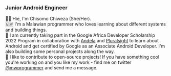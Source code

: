 ### Junior Android Engineer

👋&#127997;  Hie, I'm Chisomo Chiweza (She/Her). <br>
🇲🇼  I'm a Malawian programmer who loves learning about different systems and building things. <br>
🌱  I am currently taking part in the Google Africa Developer Scholarship 2022 Program in collaboration with [Andela](https://andela.com/) and [Pluralsight](https://app.pluralsight.com/library/) to learn about Android and get certified by Google as an Associate Android Developer. I'm also building some personal projects along the way. <br>
💞  I like to contribute to open-source projects! If you have something cool you're working on and you like my work - find me on twitter [@mwprogrammer](https://twitter.com/mwprogrammer) and send me a message. <br>
